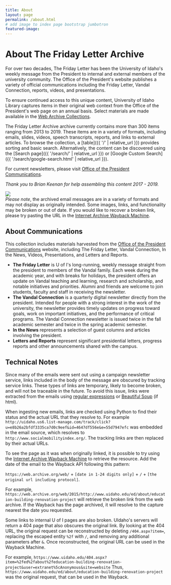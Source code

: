 ```yaml
---
title: About
layout: page
permalink: /about.html
# add image to index page bootstrap jumbotron
featured-image:
---
```


<div class="row" markdown="1">
<div class="col-md-8" markdown="1">

# About The Friday Letter Archive

For over two decades, The Friday Letter has been the University of Idaho's weekly message from the President to internal and external members of the university community. 
The Office of the President's website publishes a variety of official communications including the Friday Letter, Vandal Connection, reports, videos, and presentations.

To ensure continued access to this unique content, University of Idaho Library captures items in their original web context from the Office of the President's web page on an annual basis.
Select materials are made available in the [Web Archive Collections](https://www.lib.uidaho.edu/digital/webarchive/).

The Friday Letter Archive archive currently contains more than 300 items ranging from 2013 to 2019.
These items are in a variety of formats, including emails, slides, videos, speech transcripts, reports, and links to external articles.
To browse the collection, a [table]({{ '/' | relative_url }}) provides sorting and basic search. 
Alternatively, the content can be discovered using the [Search page]({{ '/search/' | relative_url }}) or [Google Custom Search]({{ '/search/google-search.html' | relative_url }}).

For current newsletters, please visit [Office of the President Communications](http://www.uidaho.edu/president/communications).

*Thank you to Brian Keenan for help assembling this content 2017 - 2019.*

</div>
<div class="col-md-4" markdown="1">
<img src="{{ '/images/fridayletter-header.jpg' | prepend: site.objects }}" class="img-fluid my-3">
<div class="alert alert-warning" role="alert">
<em>Please note</em>, the archived email messages are in a variety of formats and may not display as originally intended. Some images, links, and functionality may be broken or out of date. If you would like to recover a broken link, please try pasting the URL in the <a href="https://archive.org/web/" target="_blank" rel="noopener">Internet Archive Wayback Machine</a>.
</div>
</div>

<div class="col-md-8" markdown="1">

## About Communications 

This collection includes materials harvested from the [Office of the President Communications](http://www.uidaho.edu/president/communications) website, including The Friday Letter, Vandal Connection, In the News, Videos, Presentations, and Letters and Reports.

- **The Friday Letter** is U of I's long-running, weekly message straight from the president to members of the Vandal family. Each week during the academic year, and with breaks for holidays, the president offers an update on Vandal teaching and learning, research and scholarship, and notable initiatives and priorities. Alumni and friends are welcome to join students, faculty and staff in receiving the newsletter.
- **The Vandal Connection** is a quarterly digital newsletter directly from the president. Intended for people with a strong interest in the work of the university, the newsletter provides timely updates on progress toward goals, work on important initiatives, and the performance of critical programs. The Vandal Connection newsletter is issued twice in the fall academic semester and twice in the spring academic semester.
- **In the News** represents a selection of guest columns and articles involving the president.
- **Letters and Reports** represent significant presidential letters, progress reports and other announcements shared with the campus.

## Technical Notes 

Since many of the emails were sent out using a campaign newsletter service, links included in the body of the message are obscured by tracking service links.
These types of links are temporary, likely to become broken, and will not be traceable in the future.
To avoid this issue, links were extracted from the emails using <a href="https://en.wikipedia.org/wiki/Regular_expression"  target="_blank" rel="noopener">regular expressions</a> or <a href="https://www.crummy.com/software/BeautifulSoup/"  target="_blank" rel="noopener">Beautiful Soup</a> (if html). 

When ingesting new emails, links are checked using Python to find their status and the actual URL that they resolve to. 
For example `http://uidaho.us6.list-manage.com/track/click?u=e8b26a2bfdf3335ca7d0c9eef&id=4647df556e&e=55d7947efc` was embedded in the email source, which resolves to `http://www.socialmobilityindex.org/`.
The tracking links are then replaced by their actual URLs.

To see the page as it was when originally linked, it is possible to try using the <a href="https://archive.org/web/" target="_blank" rel="noopener">Internet Archive Wayback Machine</a> to retrieve the resource.
Add the date of the email to the Wayback API following this pattern: 

`https://web.archive.org/web/` + `[date in 1-24 digits only]` + `/` + `[the original url including protocol]`. 

For example, `https://web.archive.org/web/2015/http://www.uidaho.edu/ed/about/education-building-renovation-project` will retrieve the broken link from the web archive.
If the Wayback has the page archived, it will resolve to the capture nearest the date you requested.

Some links to internal U of I pages are also broken. 
UIdaho's servers will return a 404 page that also obscures the original link.
By looking at the 404 URL, the original request can be reconstructed by deleting `/404.aspx?item=`, replacing the escaped entity `%2f` with `/`, and removing any additional parameters after `&`. 
Once reconstructed, the original URL can be used in the Wayback Machine.

For example, `https://www.uidaho.edu/404.aspx?item=%2fed%2fabout%2feducation-building-renovation-project&user=extranet%5cAnonymous&site=website` 
Thus, `https://www.uidaho.edu/ed/about/education-building-renovation-project` was the original request, that can be used in the Wayback.

</div>
</div>